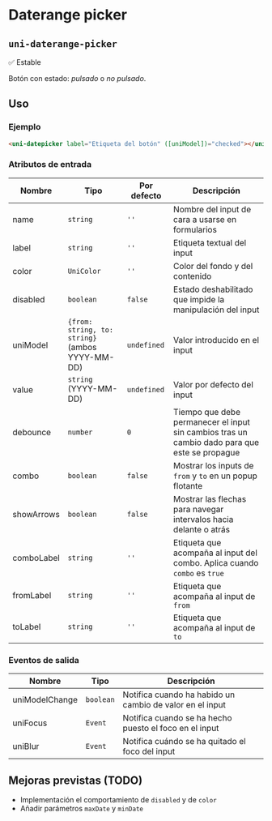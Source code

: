 Daterange picker
===================
`uni-daterange-picker`
---
:white_check_mark: Estable

Botón con estado: *pulsado* o *no pulsado*.

## Uso

### Ejemplo

```html
<uni-datepicker label="Etiqueta del botón" ([uniModel])="checked"></uni-checkbox>
```

### Atributos de entrada

| Nombre      | Tipo                                              | Por defecto | Descripción 
| ----------- | ------------------------------------------------- | ----------- | -----------
| name        | `string`                                          | `''`        | Nombre del input de cara a usarse en formularios
| label       | `string`                                          | `''`        | Etiqueta textual del input
| color       | `UniColor`                                        | `''`        | Color del fondo y del contenido
| disabled    | `boolean`                                         | `false`     | Estado deshabilitado que impide la manipulación del input
| uniModel    | `{from: string, to: string}` (ambos YYYY-MM-DD)   | `undefined` | Valor introducido en el input
| value       | `string` (YYYY-MM-DD)                             | `undefined` | Valor por defecto del input
| debounce    | `number`                                          | `0`         | Tiempo que debe permanecer el input sin cambios tras un cambio dado para que este se propague
| combo       | `boolean`                                         | `false`     | Mostrar los inputs de `from` y `to` en un popup flotante
| showArrows  | `boolean`                                         | `false`     | Mostrar las flechas para navegar intervalos hacia delante o atrás
| comboLabel  | `string`                                          | `''`        | Etiqueta que acompaña al input del combo. Aplica cuando `combo` es `true`
| fromLabel   | `string`                                          | `''`        | Etiqueta que acompaña al input de `from`
| toLabel     | `string`                                          | `''`        | Etiqueta que acompaña al input de `to`

### Eventos de salida

| Nombre          | Tipo      | Descripción
| --------------- | --------- | -----------
| uniModelChange  | `boolean` | Notifica cuando ha habido un cambio de valor en el input
| uniFocus        | `Event`   | Notifica cuando se ha hecho puesto el foco en el input
| uniBlur         | `Event`   | Notifica cuándo se ha quitado el foco del input

## Mejoras previstas (TODO)

- Implementación el comportamiento de `disabled` y de `color`
- Añadir parámetros `maxDate` y `minDate`
